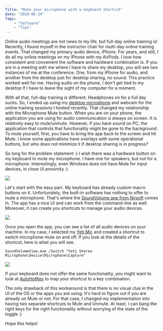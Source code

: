```yaml
---
Title: "Mute your microphone with a keyboard shortcut"
date: "2020-06-24" 
Tags: 
    - "Software"
    - "Tips"
---
```


Online audio meetings are not news to my life, but full-day online training is! Recently, I found myself in the instructor chair for multi-day online training events. That changed my primary audio device, iPhone. For years, and still, I do all my online meetings on my iPhone with my AirPods. I love how consistent and convenient the software and hardware combination is. If you are in a meeting with me where I have to share my desktop, you will see two instances of me at the conference. One, from my iPhone for audio, and another from the desktop just for desktop sharing, no sound. This practice worked well for me. Having audio on the phone, I don't get tied to my desktop If I have to leave the sight of my computer for a moment. 

With all that, full-day training is different. Headphones on for a full day sucks. So, I ended up using my [desktop microphone](https://amzn.to/37YxS8U) and webcam for the online training sessions I hosted recently. That changed my relationship with the Microphone Mute button. When you are on your phone, the application you are using for audio communication is always on screen. It is relatively easy to mute/unmute. However, if you have sound on PC, the application that controls that functionality might be gone to the background. To mute yourself, first, you have to bring the app back to the screen and hit Mute. I know some applications have overlays with some operational buttons, but who does not minimize it if desktop sharing is in progress?

So long for the problem statement :) I wish there was a hardware button on my keyboard to mute my microphone. I have one for speakers, but not for a microphone. Interestingly, even Windows does not have Mute for input devices, in close UI proximity :)

![](/media/2020/2020-06-24_9-00-12.png)

Let's start with the easy part. My keyboard has already custom macro buttons on it. Unfortunately, the built-in software has nothing to offer to mute a microphone. That's where the [SoundVolume app from Nirsoft](http://www.nirsoft.net/utils/sound_volume_view.html) comes in. The app has a nice UI and can work from the command-line as well. Moreover, it can create you shortcuts to manage your audio devices.

![](/media/2020/2020-06-24_9-05-32.png)

Once you open the app, you can see a list of all audio devices on your machine. In my case, I selected my [Yeti Mic](https://amzn.to/37YxS8U) and created a shortcut to switch microphone mute on and off. If you look at the details of the shortcut, here is what you will see.

```cli
SoundVolumeView.exe /Switch "Yeti Stereo Microphone\Device\Microphone\Capture"
```

![](/media/2020/2020-06-24_9-09-36.png)

If your keyboard does not offer the same functionality, you might want to look at [AutoHotKey](https://www.autohotkey.com/docs/commands/Run.htm) to map your shortcut to a key combination.

The only drawback of this workaround is that there is no visual clue in the UI of the OS or the apps you are using. It's hard to figure out if you are already on Mute or not. For that case, I changed my implementation into having two separate shortcuts to Mute and Unmute. At least, I can bang the right keys for the right functionality without worrying of the state of the toggle :)

Hope this helps!